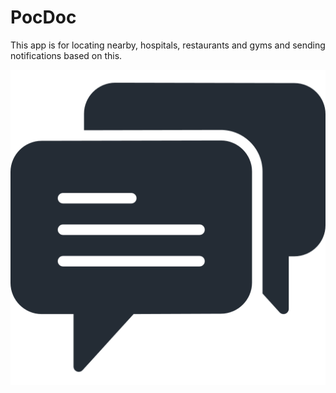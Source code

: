 # PocDoc

This app is for locating nearby, hospitals, restaurants and gyms and sending notifications based on this.


<img src='images/chat.png'>
